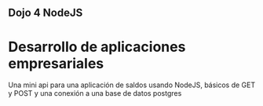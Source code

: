## Dojo 4 NodeJS

# Desarrollo de aplicaciones empresariales

Una mini api para una aplicación de saldos usando NodeJS, básicos de GET y POST y una conexión a una base de datos postgres